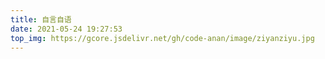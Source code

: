 ```yaml
---
title: 自言自语
date: 2021-05-24 19:27:53
top_img: https://gcore.jsdelivr.net/gh/code-anan/image/ziyanziyu.jpg
---
```

<script type="text/javascript" src="https://unpkg.com/artitalk"></script>
<div id="artitalk_main"></div>
<script>
  new Artitalk({
    appId: 'rW4vvYAhgn12o4M7UaOgUQAX-MdYXbMMI',
    appKey: 'WMzwm258WKAEFiYoVrBG38H6'
  })
</script>
